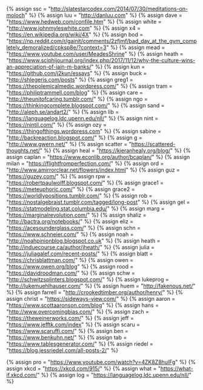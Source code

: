 {%	assign ssc = "http://slatestarcodex.com/2014/07/30/meditations-on-moloch"	%}
{%	assign luu = "http://danluu.com"					%}
{%	assign dave = "https://www.hedweb.com/confile.htm"					%}
{%	assign white = "http://www.johnmyleswhite.com"		%}
{%	assign x4 = "https://en.wikipedia.org/wiki/4X"	%}
{%	assign bod = "https://np.reddit.com/r/gainit/comments/2zfjmf/bad_day_at_the_gym_completely_demoralized/cpksp8e/?context=3"	%}
{%	assign mead = "https://www.youtube.com/user/MeadesShrine"		%}
{% assign heath = "https://www.sciphijournal.org/index.php/2017/11/12/why-the-culture-wins-an-appreciation-of-iain-m-banks/"		%}
{% assign kun = "https://github.com/j2kun/essays"		%}
{% assign buck = "http://shlegeris.com/posts"	%}
{% assign greg1 = "https://thepolemicalmedic.wordpress.com/"	%}
{% assign tram = "https://philiptrammell.com/blog"	%}
{% assign care = "http://theunitofcaring.tumblr.com/"	%}
{% assign ngo = "https://thinkingcomplete.blogspot.com/"	%}
{% assign sand = "http://aleph.se/andart2/"		%}
{% assign lib = "https://languagelog.ldc.upenn.edu/nll/"	%}
{% assign nint = "https://nintil.com/"	%}
{% assign ozy = "https://thingofthings.wordpress.com"	%}
{% assign sabine = "http://backreaction.blogspot.com/"	%}
{% assign g = "http://www.gwern.net/"	%}
{% assign scatter = "https://scattered-thoughts.net/"	%}
{% assign heal = "https://kieranhealy.org/blog/"	%}
{% assign caplan = "https://www.econlib.org/author/bcaplan/"	%}
{% assign milan = "https://flightfromperfection.com/"	%}
{% assign ord = "http://www.amirrorclear.net/flowers/index.html"	%}
{% assign guz = "https://guzey.com/"	%}
{% assign rpw = "https://robertpaulwolff.blogspot.com/"	%}
{% assign grace1 = "https://meteuphoric.com/"	%}
{% assign grace2 = "https://worldlypositions.tumblr.com/"	%}
{% assign rob = "https://nostalgebraist.tumblr.com/tagged/long-post"	%}
{% assign gel = "https://statmodeling.stat.columbia.edu/"	%}
{% assign marg = "https://marginalrevolution.com/"	%}
{% assign shaliz = "http://bactra.org/notebooks/"	%}
{% assign eliz = "https://acesounderglass.com/"	%}
{% assign schn = "https://www.schneier.com/"	%}
{% assign noah = "http://noahpinionblog.blogspot.co.uk"	%}
{% assign heath = "http://induecourse.ca/author/jheath/"	%}
{% assign julia = "https://juliagalef.com/recent-posts/"	%}
{% assign blatt = "https://chrisblattman.com/"	%}
{% assign owen = "https://www.owen.org/blog"	%}
{% assign rood = "https://davidroodman.com/"	%}
{% assign schw = "http://schwitzsplinters.blogspot.com/"	%}
{% assign lukeprog = "http://lukemuehlhauser.com/"	%}
{% assign huem = "http://fakenous.net/"	%}
{% assign farrell = "http://crookedtimber.org/author/henry/"	%}
{% assign christ = "https://sideways-view.com/"		%}
{% assign aaron = "https://www.scottaaronson.com/blog"		%}
{% assign hans = "http://www.overcomingbias.com/"		%}
{% assign zach = "https://theweinerworks.com/"		%}
{% assign jeff = "https://www.jefftk.com/index"		%}
{% assign scaru = "https://www.scaruffi.com/"		%}
{% assign ben = "https://www.benkuhn.net/"		%}
{% assign tab = "https://www.tablesgenerator.com/"	%}
{% assign riedel = "https://blog.jessriedel.com/all-posts-2/"		%}

{% assign pro = "https://www.youtube.com/watch?v=4ZK8Z8hulFg"		%}
{% assign xkcd = "https://xkcd.com/915/"		%}
{% assign what = "https://what-if.xkcd.com/"	%}
{% assign log = "https://languagelog.ldc.upenn.edu/nll/"		%}
